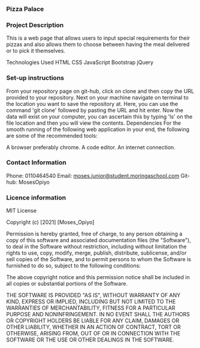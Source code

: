 ### Pizza Palace
### Project Description
This is a web page that allows users to input special requirements for their pizzas and also allows them to choose between having the meal delivered or to pick it themselves.

Technologies Used
HTML
CSS
JavaScript
Bootstrap
jQuery

### Set-up instructions


From your repository page on git-hub, click on clone and then copy the URL provided to your repository.
Next on your machine navigate on terminal to the location you want to save the repository at.
Here, you can use the command 'git clone' followed by pasting the URL and hit enter.
Now the data will exist on your computer, you can ascertain this by typing 'ls' on the file location and then you will view the contents.
Dependencies
For the smooth running of the following web application in your end, the following are some of the recommended tools:

A browser preferably chrome.
A code editor.
An internet connection.
### Contact Information
Phone: 0110464540 Email: moses.junior@student.moringaschool.com Git-hub: MosesOpiyo



### Licence information
MIT License

Copyright (c) [2021] [Moses_Opiyo]

Permission is hereby granted, free of charge, to any person obtaining a copy of this software and associated documentation files (the "Software"), to deal in the Software without restriction, including without limitation the rights to use, copy, modify, merge, publish, distribute, sublicense, and/or sell copies of the Software, and to permit persons to whom the Software is furnished to do so, subject to the following conditions:

The above copyright notice and this permission notice shall be included in all copies or substantial portions of the Software.

THE SOFTWARE IS PROVIDED "AS IS", WITHOUT WARRANTY OF ANY KIND, EXPRESS OR IMPLIED, INCLUDING BUT NOT LIMITED TO THE WARRANTIES OF MERCHANTABILITY, FITNESS FOR A PARTICULAR PURPOSE AND NONINFRINGEMENT. IN NO EVENT SHALL THE AUTHORS OR COPYRIGHT HOLDERS BE LIABLE FOR ANY CLAIM, DAMAGES OR OTHER LIABILITY, WHETHER IN AN ACTION OF CONTRACT, TORT OR OTHERWISE, ARISING FROM, OUT OF OR IN CONNECTION WITH THE SOFTWARE OR THE USE OR OTHER DEALINGS IN THE SOFTWARE.
